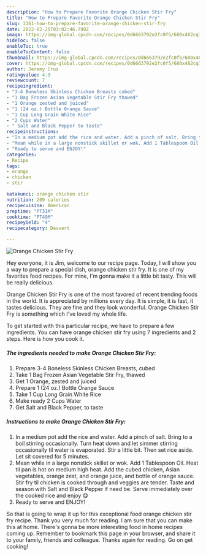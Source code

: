 ```yaml
---
description: "How to Prepare Favorite Orange Chicken Stir Fry"
title: "How to Prepare Favorite Orange Chicken Stir Fry"
slug: 3361-how-to-prepare-favorite-orange-chicken-stir-fry
date: 2022-02-25T03:02:46.798Z
image: https://img-global.cpcdn.com/recipes/0d6663792e2fc0f5/680x482cq70/orange-chicken-stir-fry-recipe-main-photo.jpg
hideToc: false
enableToc: true
enableTocContent: false
thumbnail: https://img-global.cpcdn.com/recipes/0d6663792e2fc0f5/680x482cq70/orange-chicken-stir-fry-recipe-main-photo.jpg
cover: https://img-global.cpcdn.com/recipes/0d6663792e2fc0f5/680x482cq70/orange-chicken-stir-fry-recipe-main-photo.jpg
author: Jeremy Cruz
ratingvalue: 4.3
reviewcount: 7
recipeingredient:
- "3-4 Boneless Skinless Chicken Breasts cubed"
- "1 Bag Frozen Asian Vegetable Stir Fry thawed"
- "1 Orange zested and juiced"
- "1 (24 oz.) Bottle Orange Sauce"
- "1 Cup Long Grain White Rice"
- "2 Cups Water"
- " Salt and Black Pepper to taste"
recipeinstructions:
- "In a medium pot add the rice and water. Add a pinch of salt. Bring to a boil stirring occasionally. Turn heat down and let simmer stirring occasionally til water is evaporated. Stir a little bit. Then set rice aside. Let sit covered for 5 minutes."
- "Mean while in a large nonstick skillet or wok. Add 1 Tablespoon Oil. Heat til pan is hot on medium high heat. Add the cubed chicken, Asian vegetables, orange zest, and orange juice, and bottle of orange sauce. Stir fry til chicken is cooked through and veggies are tender. Taste and season with Salt and Black Pepper if need be. Serve immediately over the cooked rice and enjoy 😋"
- "Ready to serve and ENJOY!"
categories:
- Recipe
tags:
- orange
- chicken
- stir

katakunci: orange chicken stir 
nutrition: 209 calories
recipecuisine: American
preptime: "PT31M"
cooktime: "PT49M"
recipeyield: "4"
recipecategory: Dessert

---
```



![Orange Chicken Stir Fry](https://img-global.cpcdn.com/recipes/0d6663792e2fc0f5/680x482cq70/orange-chicken-stir-fry-recipe-main-photo.jpg)

Hey everyone, it is Jim, welcome to our recipe page. Today, I will show you a way to prepare a special dish, orange chicken stir fry. It is one of my favorites food recipes. For mine, I'm gonna make it a little bit tasty. This will be really delicious.

Orange Chicken Stir Fry is one of the most favored of recent trending foods in the world. It is appreciated by millions every day. It is simple, it is fast, it tastes delicious. They are fine and they look wonderful. Orange Chicken Stir Fry is something which I've loved my whole life.




To get started with this particular recipe, we have to prepare a few ingredients. You can have orange chicken stir fry using 7 ingredients and 2 steps. Here is how you cook it.

<!--inarticleads1-->

##### The ingredients needed to make Orange Chicken Stir Fry:

1. Prepare 3-4 Boneless Skinless Chicken Breasts, cubed
1. Take 1 Bag Frozen Asian Vegetable Stir Fry, thawed
1. Get 1 Orange, zested and juiced
1. Prepare 1 (24 oz.) Bottle Orange Sauce
1. Take 1 Cup Long Grain White Rice
1. Make ready 2 Cups Water
1. Get  Salt and Black Pepper, to taste




<!--inarticleads2-->

##### Instructions to make Orange Chicken Stir Fry:

1. In a medium pot add the rice and water. Add a pinch of salt. Bring to a boil stirring occasionally. Turn heat down and let simmer stirring occasionally til water is evaporated. Stir a little bit. Then set rice aside. Let sit covered for 5 minutes.
1. Mean while in a large nonstick skillet or wok. Add 1 Tablespoon Oil. Heat til pan is hot on medium high heat. Add the cubed chicken, Asian vegetables, orange zest, and orange juice, and bottle of orange sauce. Stir fry til chicken is cooked through and veggies are tender. Taste and season with Salt and Black Pepper if need be. Serve immediately over the cooked rice and enjoy 😋
1. Ready to serve and ENJOY!



So that is going to wrap it up for this exceptional food orange chicken stir fry recipe. Thank you very much for reading. I am sure that you can make this at home. There's gonna be more interesting food in home recipes coming up. Remember to bookmark this page in your browser, and share it to your family, friends and colleague. Thanks again for reading. Go on get cooking!

